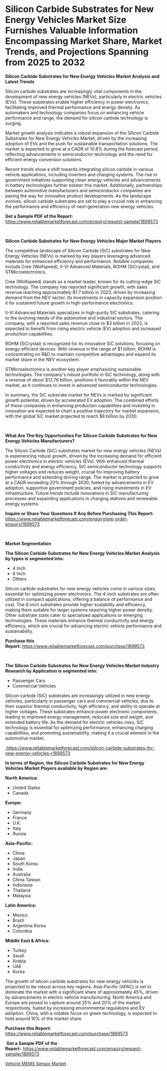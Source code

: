 <p><h1>Silicon Carbide Substrates for New Energy Vehicles Market Size Furnishes Valuable Information Encompassing Market Share, Market Trends, and Projections Spanning from 2025 to 2032</h1></p><p><strong>Silicon Carbide Substrates for New Energy Vehicles Market Analysis and Latest Trends</strong></p>
<p><p>Silicon carbide substrates are increasingly vital components in the development of new energy vehicles (NEVs), particularly in electric vehicles (EVs). These substrates enable higher efficiency in power electronics, facilitating improved thermal performance and energy density. As automakers and technology companies focus on enhancing vehicle performance and range, the demand for silicon carbide technology is surging.</p><p>Market growth analysis indicates a robust expansion of the Silicon Carbide Substrates for New Energy Vehicles Market, driven by the increasing adoption of EVs and the push for sustainable transportation solutions. The market is expected to grow at a CAGR of 10.8% during the forecast period, reflecting advancements in semiconductor technology and the need for efficient energy conversion solutions.</p><p>Recent trends show a shift towards integrating silicon carbide in various vehicle applications, including inverters and charging systems. The rise in government initiatives supporting clean energy vehicles and advancements in battery technologies further bolster this market. Additionally, partnerships between automotive manufacturers and semiconductor companies are paving the way for innovative product developments. As the landscape evolves, silicon carbide substrates are set to play a crucial role in enhancing the performance and efficiency of next-generation new energy vehicles.</p></p>
<p><strong>Get a Sample PDF of the Report:&nbsp;</strong> <a href="https://www.reliablemarketforecast.com/enquiry/request-sample/1899573?utm_campaign=3512&utm_medium=2&utm_source=Github&utm_content=ia&utm_term=31032025&utm_id=silicon-carbide-substrates-for-new-energy-vehicles">https://www.reliablemarketforecast.com/enquiry/request-sample/1899573</a></p>
<p>&nbsp;</p>
<p><strong>Silicon Carbide Substrates for New Energy Vehicles Major Market Players</strong></p>
<p><p>The competitive landscape of Silicon Carbide (SiC) substrates for New Energy Vehicles (NEVs) is marked by key players leveraging advanced materials for enhanced efficiency and performance. Notable companies include Cree (Wolfspeed), II-VI Advanced Materials, ROHM (SiCrystal), and STMicroelectronics.</p><p>Cree (Wolfspeed) stands as a market leader, known for its cutting-edge SiC technology. The company has reported significant growth, with sales revenue reaching approximately $1.7 billion in 2023, driven by increasing demand from the NEV sector. Its investments in capacity expansion position it for sustained future growth in high-performance electronics.</p><p>II-VI Advanced Materials specializes in high-purity SiC substrates, catering to the evolving needs of the automotive and industrial sectors. The company, with a reported sales revenue close to $3 billion in 2022, is expected to benefit from rising electric vehicle (EV) adoption and increased production capabilities.</p><p>ROHM (SiCrystal) is recognized for its innovative SiC solutions, focusing on energy-efficient devices. With revenue in the range of $1 billion, ROHM is concentrating on R&D to maintain competitive advantages and expand its market share in the NEV ecosystem.</p><p>STMicroelectronics is another key player emphasizing sustainable technologies. The company's robust portfolio in SiC technology, along with a revenue of about $12.76 billion, positions it favorably within the NEV market, as it continues to invest in advanced semiconductor technologies.</p><p>In summary, the SiC substrate market for NEVs is marked by significant growth potential, driven by accelerated EV adoption. The combined efforts of these companies in enhancing production capabilities and investing in innovation are expected to chart a positive trajectory for market expansion, with the global SiC market projected to reach $8 billion by 2030.</p></p>
<p>&nbsp;</p>
<p><strong>What Are The Key Opportunities For Silicon Carbide Substrates for New Energy Vehicles Manufacturers?</strong></p>
<p><p>The Silicon Carbide (SiC) substrates market for new energy vehicles (NEVs) is experiencing robust growth, driven by the increasing demand for efficient power electronics in electric vehicles (EVs). With enhanced thermal conductivity and energy efficiency, SiC semiconductor technology supports higher voltages and reduces weight, crucial for improving battery performance and extending driving range. The market is projected to grow at a CAGR exceeding 20% through 2030, fueled by advancements in EV adoption, supportive government policies, and rising investments in EV infrastructure. Future trends include innovations in SiC manufacturing processes and expanding applications in charging stations and renewable energy systems.</p></p>
<p><strong>Inquire or Share Your Questions If Any Before Purchasing This Report:</strong> <a href="https://www.reliablemarketforecast.com/enquiry/pre-order-enquiry/1899573?utm_campaign=3512&utm_medium=2&utm_source=Github&utm_content=ia&utm_term=31032025&utm_id=silicon-carbide-substrates-for-new-energy-vehicles">https://www.reliablemarketforecast.com/enquiry/pre-order-enquiry/1899573</a></p>
<p>&nbsp;</p>
<p><strong>Market Segmentation</strong></p>
<p><strong>The Silicon Carbide Substrates for New Energy Vehicles Market Analysis by types is segmented into:</strong></p>
<p><ul><li>4 Inch</li><li>6 Inch</li><li>Others</li></ul></p>
<p><p>Silicon carbide substrates for new energy vehicles come in various sizes, essential for optimizing power electronics. The 4-inch substrates are often utilized in compact applications, offering a balance of performance and cost. The 6-inch substrates provide higher scalability and efficiency, making them suitable for larger systems requiring higher power density. Other substrate sizes cater to specialized applications or emerging technologies. These materials enhance thermal conductivity and energy efficiency, which are crucial for advancing electric vehicle performance and sustainability.</p></p>
<p><strong>Purchase this Report:&nbsp;</strong><a href="https://www.reliablemarketforecast.com/purchase/1899573?utm_campaign=3512&utm_medium=2&utm_source=Github&utm_content=ia&utm_term=31032025&utm_id=silicon-carbide-substrates-for-new-energy-vehicles">https://www.reliablemarketforecast.com/purchase/1899573</a></p>
<p>&nbsp;</p>
<p><strong>The Silicon Carbide Substrates for New Energy Vehicles Market Industry Research by Application is segmented into:</strong></p>
<p><ul><li>Passenger Cars</li><li>Commercial Vehicles</li></ul></p>
<p><p>Silicon carbide (SiC) substrates are increasingly utilized in new energy vehicles, particularly in passenger cars and commercial vehicles, due to their superior thermal conductivity, high efficiency, and ability to operate at higher voltages. These substrates enhance power electronic components, leading to improved energy management, reduced size and weight, and extended battery life. As the demand for electric vehicles rises, SiC technology is essential for optimizing performance, enhancing charging capabilities, and promoting sustainability, making it a crucial element in the automotive market.</p></p>
<p><a href="https://www.reliablemarketforecast.com/silicon-carbide-substrates-for-new-energy-vehicles-r1899573?utm_campaign=3512&utm_medium=2&utm_source=Github&utm_content=ia&utm_term=31032025&utm_id=silicon-carbide-substrates-for-new-energy-vehicles">&nbsp;https://www.reliablemarketforecast.com/silicon-carbide-substrates-for-new-energy-vehicles-r1899573</a></p>
<p><strong>In terms of Region, the Silicon Carbide Substrates for New Energy Vehicles Market Players available by Region are:</strong></p>
<p>
    <p> <strong> North America: </strong>
        <ul>
            <li>United States</li>
            <li>Canada</li>
        </ul>
        </p> 
    <p> <strong> Europe: </strong>
        <ul>
            <li>Germany</li>
            <li>France</li>
            <li>U.K.</li>
            <li>Italy</li>
            <li>Russia</li>
        </ul>
        </p> 
    <p> <strong> Asia-Pacific: </strong>
        <ul>
            <li>China</li>
            <li>Japan</li>
            <li>South Korea</li>
            <li>India</li>
            <li>Australia</li>
            <li>China Taiwan</li>
            <li>Indonesia</li>
            <li>Thailand</li>
            <li>Malaysia</li>
        </ul>
        </p> 
    <p> <strong> Latin America: </strong>
        <ul>
            <li>Mexico</li>
            <li>Brazil</li>
            <li>Argentina Korea</li>
            <li>Colombia</li>
        </ul>
        </p> 
    <p> <strong> Middle East & Africa: </strong>
        <ul>
            <li>Turkey</li>
            <li>Saudi</li>
            <li>Arabia</li>
            <li>UAE</li>
            <li>Korea</li>
        </ul>
    </p>
    </p>
<p><p>The growth of silicon carbide substrates for new energy vehicles is projected to be robust across key regions. Asia-Pacific (APAC) is set to dominate the market with a significant share of approximately 45%, driven by advancements in electric vehicle manufacturing. North America and Europe are poised to capture around 25% and 20% of the market, respectively, fueled by increasing environmental regulations and EV adoption. China, with a notable focus on green technology, is expected to hold around 10% of the market share.</p></p>
<p><strong>Purchase this Report: </strong><a href="https://www.reliablemarketforecast.com/purchase/1899573?utm_campaign=3512&utm_medium=2&utm_source=Github&utm_content=ia&utm_term=31032025&utm_id=silicon-carbide-substrates-for-new-energy-vehicles">https://www.reliablemarketforecast.com/purchase/1899573</a></p>
<p>&nbsp;<strong>Get a Sample PDF of the Report:&nbsp;&nbsp;</strong><a href="https://www.reliablemarketforecast.com/enquiry/request-sample/1899573?utm_campaign=3512&utm_medium=2&utm_source=Github&utm_content=ia&utm_term=31032025&utm_id=silicon-carbide-substrates-for-new-energy-vehicles">https://www.reliablemarketforecast.com/enquiry/request-sample/1899573</a></p>
<p><strong></strong></p>
<p><p><a href="https://github.com/haimamuirev8/Market-Research-Report-List-1/blob/main/vehicle-mems-sensor-market.md?utm_campaign=3512&utm_medium=2&utm_source=Github&utm_content=ia&utm_term=31032025&utm_id=silicon-carbide-substrates-for-new-energy-vehicles">Vehicle MEMS Sensor Market</a></p></p>